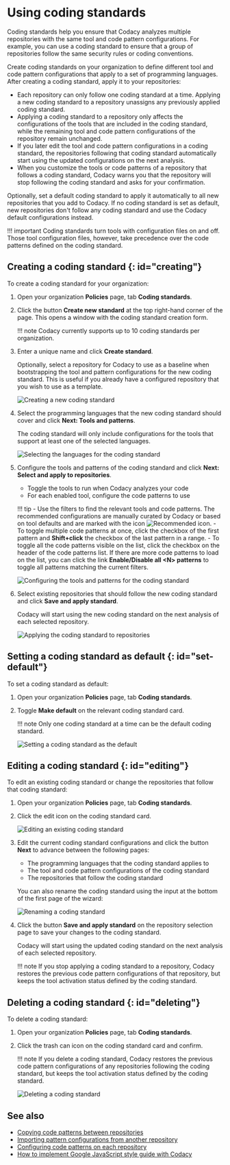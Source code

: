 # Using coding standards

Coding standards help you ensure that Codacy analyzes multiple repositories with the same tool and code pattern configurations. For example, you can use a coding standard to ensure that a group of repositories follow the same security rules or coding conventions.

Create coding standards on your organization to define different tool and code pattern configurations that apply to a set of programming languages. After creating a coding standard, apply it to your repositories:

-   Each repository can only follow one coding standard at a time. Applying a new coding standard to a repository <span class="skip-vale">unassigns</span> any previously applied coding standard.
-   Applying a coding standard to a repository only affects the configurations of the tools that are included in the coding standard, while the remaining tool and code pattern configurations of the repository remain unchanged.
-   If you later edit the tool and code pattern configurations in a coding standard, the repositories following that coding standard automatically start using the updated configurations on the next analysis.
-   When you customize the tools or code patterns of a repository that follows a coding standard, Codacy warns you that the repository will stop following the coding standard and asks for your confirmation.

Optionally, set a default coding standard to apply it automatically to all new repositories that you add to Codacy. If no coding standard is set as default, new repositories don't follow any coding standard and use the Codacy default configurations instead.

!!! important
    Coding standards turn tools with configuration files on and off. Those tool configuration files, however, take precedence over the code patterns defined on the coding standard.

## Creating a coding standard {: id="creating"}

To create a coding standard for your organization:

1.  Open your organization **Policies** page, tab **Coding standards**.

1.  Click the button **Create new standard** at the top right-hand corner of the page. This opens a window with the coding standard creation form.

    !!! note
        Codacy currently supports up to 10 coding standards per organization.

1.  Enter a unique name and click **Create standard**.

    Optionally, select a repository for Codacy to use as a baseline when bootstrapping the tool and pattern configurations for the new coding standard. This is useful if you already have a configured repository that you wish to use as a template.

    ![Creating a new coding standard](images/coding-standard-create.png)

1.  Select the programming languages that the new coding standard should cover and click **Next: Tools and patterns**.

    The coding standard will only include configurations for the tools that support at least one of the selected languages.

    ![Selecting the languages for the coding standard](images/coding-standard-select-languages.png)

1.  Configure the tools and patterns of the coding standard and click **Next: Select and apply to repositories**.

    -   Toggle the tools to run when Codacy analyzes your code
    -   For each enabled tool, configure the code patterns to use

    !!! tip
        -   Use the filters to find the relevant tools and code patterns. The recommended configurations are manually curated by Codacy or based on tool defaults and are marked with the icon ![Recommended icon](images/coding-standard-recommended-icon.png).
        -   To toggle multiple code patterns at once, click the checkbox of the first pattern and **Shift+click** the checkbox of the last pattern in a range.
        -   To toggle all the code patterns visible on the list, click the checkbox on the header of the code patterns list. If there are more code patterns to load on the list, you can click the link **Enable/Disable all &lt;N&gt; patterns** to toggle all patterns matching the current filters.

    ![Configuring the tools and patterns for the coding standard](images/coding-standard-configure-tools.png)

1.  Select existing repositories that should follow the new coding standard and click **Save and apply standard**.

    Codacy will start using the new coding standard on the next analysis of each selected repository.

    ![Applying the coding standard to repositories](images/coding-standard-apply.png)

## Setting a coding standard as default {: id="set-default"}

To set a coding standard as default:

1.  Open your organization **Policies** page, tab **Coding standards**.

1.  Toggle **Make default** on the relevant coding standard card.

    !!! note
        Only one coding standard at a time can be the default coding standard.

    ![Setting a coding standard as the default](images/coding-standard-set-default.png)

## Editing a coding standard {: id="editing"}

To edit an existing coding standard or change the repositories that follow that coding standard:

1.  Open your organization **Policies** page, tab **Coding standards**.

1.  Click the edit icon on the coding standard card.

    ![Editing an existing coding standard](images/coding-standard-edit.png)

1.  Edit the current coding standard configurations and click the button **Next** to advance between the following pages:

    -   The programming languages that the coding standard applies to
    -   The tool and code pattern configurations of the coding standard
    -   The repositories that follow the coding standard

    You can also rename the coding standard using the input at the bottom of the first page of the wizard:

    ![Renaming a coding standard](images/coding-standard-rename.png)

1.  Click the button **Save and apply standard** on the repository selection page to save your changes to the coding standard.

    Codacy will start using the updated coding standard on the next analysis of each selected repository.

    !!! note
        If you stop applying a coding standard to a repository, Codacy restores the previous code pattern configurations of that repository, but keeps the tool activation status defined by the coding standard.

## Deleting a coding standard {: id="deleting"}

To delete a coding standard:

1.  Open your organization **Policies** page, tab **Coding standards**.

1.  Click the trash can icon on the coding standard card and confirm.

    !!! note
        If you delete a coding standard, Codacy restores the previous code pattern configurations of any repositories following the coding standard, but keeps the tool activation status defined by the coding standard.

    ![Deleting a coding standard](images/coding-standard-delete.png)

## See also

-   [Copying code patterns between repositories](copying-code-patterns-between-repositories.md)
-   [Importing pattern configurations from another repository](../repositories-configure/configuring-code-patterns.md#import-patterns)
-   [Configuring code patterns on each repository](../repositories-configure/configuring-code-patterns.md)
-   [How to implement Google JavaScript style guide with Codacy](https://blog.codacy.com/implement-google-javascript-style-guide-with-codacy/)
